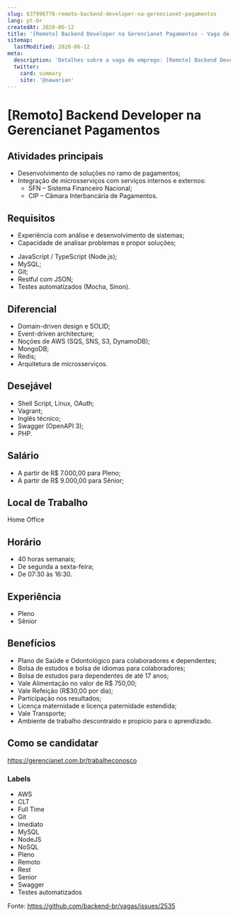 ```yaml
---
slug: 637996778-remoto-backend-developer-na-gerencianet-pagamentos
lang: pt-br
createdAt: 2020-06-12
title: '[Remoto] Backend Developer na Gerencianet Pagamentos - Vaga de Emprego'
sitemap:
  lastModified: 2020-06-12
meta:
  description: 'Detalhes sobre a vaga de emprego: [Remoto] Backend Developer na Gerencianet Pagamentos'
  twitter:
    card: summary
    site: '@nawarian'
---
```


# [Remoto] Backend Developer na Gerencianet Pagamentos

## Atividades principais

- Desenvolvimento de soluções no ramo de pagamentos;
- Integração de microsserviços com serviços internos e externos:
  - SFN – Sistema Financeiro Nacional;
  - CIP – Câmara Interbancária de Pagamentos.

## Requisitos

- Experiência com análise e desenvolvimento de sistemas;
- Capacidade de analisar problemas e propor soluções;

* JavaScript / TypeScript (Node.js);
* MySQL;
* Git;
* Restful com JSON;
* Testes automatizados (Mocha, Sinon).

## Diferencial

- Domain-driven design e SOLID;
- Event-driven architecture;
- Noções de AWS (SQS, SNS, S3, DynamoDB);
- MongoDB;
- Redis;
- Arquitetura de microsserviços.

## Desejável

- Shell Script, Linux, OAuth;
- Vagrant;
- Inglês técnico;
- Swagger (OpenAPI 3);
- PHP.

## Salário

- A partir de R$ 7.000,00 para Pleno;
- A partir de R$ 9.000,00 para Sênior;


## Local de Trabalho

Home Office

## Horário

- 40 horas semanais; 
- De segunda a sexta-feira;
- De 07:30 às 16:30.

## Experiência

- Pleno
- Sênior

## Benefícios

- Plano de Saúde e Odontológico para colaboradores e dependentes;
- Bolsa de estudos e bolsa de idiomas para colaboradores;
- Bolsa de estudos para dependentes de até 17 anos;
- Vale Alimentação no valor de R$ 750,00;
- Vale Refeição (R$30,00 por dia);
- Participação nos resultados;
- Licença maternidade e licença paternidade estendida;
- Vale Transporte;
- Ambiente de trabalho descontraído e propício para o aprendizado.

## Como se candidatar

https://gerencianet.com.br/trabalheconosco

### Labels

- AWS
- CLT
- Full Time
- Git
- Imediato
- MySQL
- NodeJS
- NoSQL
- Pleno
- Remoto
- Rest
- Senior
- Swagger
- Testes automatizados

Fonte: https://github.com/backend-br/vagas/issues/2535